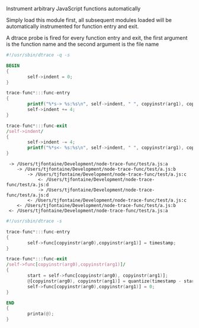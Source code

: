 Instrument arbitrary JavaScript functions automatically

Simply load this module first, all subsequent modules loaded will be
automatically instrumented for function entry and exit.

A dtrace probe is fired for every function entry and exit, the first argument
is the function name and the second argument is the file name

```awk
#!/usr/sbin/dtrace -q -s

BEGIN
{
        self->indent = 0;
}

trace-func*:::func-entry
{
        printf("%*s-> %s:%s\n", self->indent, " ", copyinstr(arg1), copyinstr(arg0));
        self->indent += 4;
}

trace-func*:::func-exit
/self->indent/
{
        self->indent -= 4;
        printf("%*s<- %s:%s\n", self->indent, " ", copyinstr(arg1), copyinstr(arg0));
}
```

```
 -> /Users/tjfontaine/Development/node-trace-func/test/a.js:a
    -> /Users/tjfontaine/Development/node-trace-func/test/a.js:b
        -> /Users/tjfontaine/Development/node-trace-func/test/a.js:c
            <- /Users/tjfontaine/Development/node-trace-func/test/a.js:d
            -> /Users/tjfontaine/Development/node-trace-func/test/a.js:d
        <- /Users/tjfontaine/Development/node-trace-func/test/a.js:c
    <- /Users/tjfontaine/Development/node-trace-func/test/a.js:b
 <- /Users/tjfontaine/Development/node-trace-func/test/a.js:a
```

```awk
#!/usr/sbin/dtrace -s

trace-func*:::func-entry
{
        self->func[copyinstr(arg0),copyinstr(arg1)] = timestamp;
}

trace-func*:::func-exit
/self->func[copyinstr(arg0),copyinstr(arg1)]/
{
        start = self->func[copyinstr(arg0), copyinstr(arg1)];
        @[copyinstr(arg0), copyinstr(arg1)] = quantize(timestamp - start);
        self->func[copyinstr(arg0),copyinstr(arg1)] = 0;
}

END
{
        printa(@);
}
```
